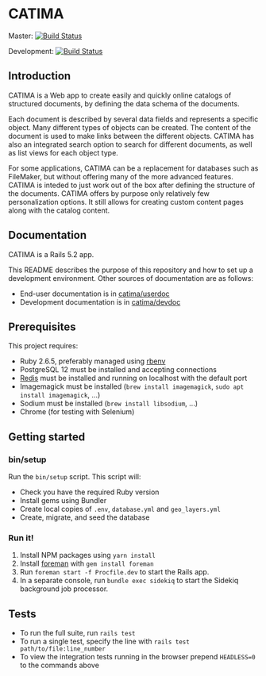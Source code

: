 # CATIMA

Master:
[![Build Status](https://travis-ci.com/catima/catima.svg?branch=master)](https://travis-ci.com/catima/catima)

Development:
[![Build Status](https://travis-ci.com/catima/catima.svg?branch=development)](https://travis-ci.com/catima/catima)

## Introduction

CATIMA is a Web app to create easily and quickly online catalogs of structured documents, by defining the data schema of the documents.

Each document is described by several data fields and represents a specific object. Many different types of objects can be created. The content of the document is used to make links between the different objects. CATIMA has also an integrated search option to search for different documents, as well as list views for each object type.

For some applications, CATIMA can be a replacement for databases such as FileMaker, but without offering many of the more advanced features. CATIMA is inteded to just work out of the box after defining the structure of the documents. CATIMA offers by purpose only relatively few personalization options. It still allows for creating custom content pages along with the catalog content.

## Documentation

CATIMA is a Rails 5.2 app.

This README describes the purpose of this repository and how to set up a development environment. Other sources of documentation are as follows:

* End-user documentation is in [catima/userdoc](https://github.com/catima/userdoc)
* Development documentation is in [catima/devdoc](https://github.com/catima/devdoc)

## Prerequisites

This project requires:

* Ruby 2.6.5, preferably managed using [rbenv][]
* PostgreSQL 12 must be installed and accepting connections
* [Redis][] must be installed and running on localhost with the default port
* Imagemagick must be installed (`brew install imagemagick`, `sudo apt install imagemagick`, ...)
* Sodium must be installed (`brew install libsodium`, ...)
* Chrome (for testing with Selenium)

## Getting started

### bin/setup

Run the `bin/setup` script. This script will:

* Check you have the required Ruby version
* Install gems using Bundler
* Create local copies of `.env`, `database.yml` and `geo_layers.yml`
* Create, migrate, and seed the database

### Run it!

1. Install NPM packages using `yarn install`
2. Install [foreman](https://github.com/ddollar/foreman) with `gem install foreman`
3. Run `foreman start -f Procfile.dev` to start the Rails app.
4. In a separate console, run `bundle exec sidekiq` to start the Sidekiq background job processor.

[rbenv]:https://github.com/sstephenson/rbenv
[redis]:http://redis.io

## Tests

* To run the full suite, run `rails test`
* To run a single test, specify the line with `rails test path/to/file:line_number`
* To view the integration tests running in the browser prepend `HEADLESS=0` to the commands above
